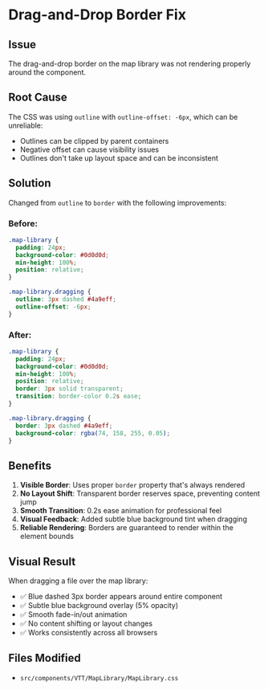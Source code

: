 # Drag-and-Drop Border Fix

## Issue
The drag-and-drop border on the map library was not rendering properly around the component.

## Root Cause
The CSS was using `outline` with `outline-offset: -6px`, which can be unreliable:
- Outlines can be clipped by parent containers
- Negative offset can cause visibility issues
- Outlines don't take up layout space and can be inconsistent

## Solution
Changed from `outline` to `border` with the following improvements:

### Before:
```css
.map-library {
  padding: 24px;
  background-color: #0d0d0d;
  min-height: 100%;
  position: relative;
}

.map-library.dragging {
  outline: 3px dashed #4a9eff;
  outline-offset: -6px;
}
```

### After:
```css
.map-library {
  padding: 24px;
  background-color: #0d0d0d;
  min-height: 100%;
  position: relative;
  border: 3px solid transparent;
  transition: border-color 0.2s ease;
}

.map-library.dragging {
  border: 3px dashed #4a9eff;
  background-color: rgba(74, 158, 255, 0.05);
}
```

## Benefits

1. **Visible Border**: Uses proper `border` property that's always rendered
2. **No Layout Shift**: Transparent border reserves space, preventing content jump
3. **Smooth Transition**: 0.2s ease animation for professional feel
4. **Visual Feedback**: Added subtle blue background tint when dragging
5. **Reliable Rendering**: Borders are guaranteed to render within the element bounds

## Visual Result

When dragging a file over the map library:
- ✅ Blue dashed 3px border appears around entire component
- ✅ Subtle blue background overlay (5% opacity)
- ✅ Smooth fade-in/out animation
- ✅ No content shifting or layout changes
- ✅ Works consistently across all browsers

## Files Modified
- `src/components/VTT/MapLibrary/MapLibrary.css`
